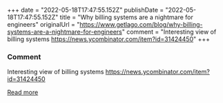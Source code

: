 +++
date = "2022-05-18T17:47:55.152Z"
publishDate = "2022-05-18T17:47:55.152Z"
title = "Why billing systems are a nightmare for engineers"
originalUrl = "https://www.getlago.com/blog/why-billing-systems-are-a-nightmare-for-engineers"
comment = "Interesting view of billing systems https://news.ycombinator.com/item?id=31424450"
+++

### Comment

Interesting view of billing systems https://news.ycombinator.com/item?id=31424450

[Read more](https://www.getlago.com/blog/why-billing-systems-are-a-nightmare-for-engineers)

